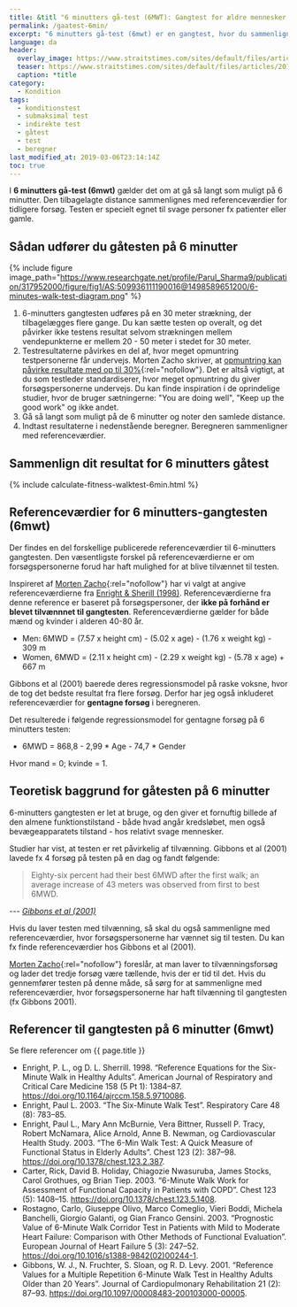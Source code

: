 ```yaml
---
title: &titl "6 minutters gå-test (6MWT): Gangtest for ældre mennesker 🚶‍♀️"
permalink: /gaatest-6min/
excerpt: "6 minutters gå-test (6mwt) er en gangtest, hvor du sammenligner din tilbagelagte distance i forhold til andre mennesker. Gåtesten henvender sig til relativt fysisk svage personer."
language: da
header:
  overlay_image: https://www.straitstimes.com/sites/default/files/articles/2017/09/04/20170904_1504497527583_2073451859691958_16_amyama4_zuann.jpg
  teaser: https://www.straitstimes.com/sites/default/files/articles/2017/09/04/20170904_1504497527583_2073451859691958_16_amyama4_zuann.jpg
  caption: *title
category:
  - Kondition
tags:
  - konditionstest
  - submaksimal test
  - indirekte test
  - gåtest
  - test
  - beregner
last_modified_at: 2019-03-06T23:14:14Z
toc: true
---
```


I **6 minutters gå-test (6mwt)** gælder det om at gå så langt som muligt på 6 minutter. Den tilbagelagte distance sammenlignes med referenceværdier for tidligere forsøg. Testen er specielt egnet til svage personer fx patienter eller gamle.

## Sådan udfører du gåtesten på 6 minutter

{% include figure image_path="https://www.researchgate.net/profile/Parul_Sharma9/publication/317952000/figure/fig1/AS:509936111190016@1498589651200/6-minutes-walk-test-diagram.png" %}

1. 6-minutters gangtesten udføres på en 30 meter strækning, der tilbagelægges flere gange. Du kan sætte testen op overalt, og det påvirker ikke testens resultat selvom strækningen mellem vendepunkterne er mellem 20 - 50 meter i stedet for 30 meter.
2. Testresultaterne påvirkes en del af, hvor meget opmuntring testpersonerne får undervejs. Morten Zacho skriver, at [opmuntring kan påvirke resultate med op til 30%](http://web.archive.org/web/20150403145323/http://www.motion-online.dk/konditionstraening/testning/6_min_gaa-test/){:rel="nofollow"}. Det er altså vigtigt, at du som testleder standardiserer, hvor meget opmuntring du giver forsøgspersonerne undervejs. Du kan finde inspiration i de oprindelige studier, hvor de bruger sætningerne: "You are doing well", "Keep up the good work" og ikke andet.
3. Gå så langt som muligt på de 6 minutter og noter den samlede distance.
4. Indtast resultaterne i nedenstående beregner. Beregneren sammenligner med referenceværdier.

## Sammenlign dit resultat for 6 minutters gåtest

{% include calculate-fitness-walktest-6min.html %}

## Referenceværdier for 6 minutters-gangtesten (6mwt)

Der findes en del forskellige publicerede referenceværdier til 6-minutters gangtesten. Den væsentligste forskel på referenceværdierne er om forsøgspersonerne forud har haft mulighed for at blive tilvænnet til testen.

Inspireret af [Morten Zacho](http://web.archive.org/web/20150403145323/http://www.motion-online.dk/konditionstraening/testning/6_min_gaa-test/){:rel="nofollow"} har vi valgt at angive referenceværdierne fra [Enright & Sherill (1998)](https://pubmed.ncbi.nlm.nih.gov/9817683/). Referenceværdierne fra denne reference er baseret på forsøgspersoner, der **ikke på forhånd er blevet tilvænnnet til gangtesten**. Referenceværdierne gælder for både mænd og kvinder i alderen 40-80 år.

- Men: 6MWD = (7.57 x height cm) - (5.02 x age) - (1.76 x weight kg) - 309 m
- Women, 6MWD = (2.11 x height cm) - (2.29 x weight kg) - (5.78 x age) + 667 m

Gibbons et al (2001) baerede deres regressionsmodel på raske voksne, hvor de tog det bedste resultat fra flere forsøg. Derfor har jeg også inkluderet referenceværdier for **gentagne forsøg** i beregneren.

Det resulterede i følgende regressionsmodel for gentagne forsøg på 6 minutters testen:

- 6MWD = 868,8 - 2,99 * Age - 74,7 * Gender

Hvor mand = 0; kvinde = 1.

## Teoretisk baggrund for gåtesten på 6 minutter

6-minutters gangtesten er let at bruge, og den giver et fornuftig billede af den almene funktionstilstand - både hvad angår kredsløbet, men også bevægeapparatets tilstand - hos relativt svage mennesker.

Studier har vist, at testen er ret påvirkelig af tilvænning. Gibbons et al (2001) lavede fx 4 forsøg på testen på en dag og fandt følgende:

> Eighty-six percent had their best 6MWD after the first walk; an average increase of 43 meters was observed from first to best 6MWD.

--- <cite>[Gibbons et al (2001)](https://pubmed.ncbi.nlm.nih.gov/11314289/)</cite>

Hvis du laver testen med tilvænning, så skal du også sammenligne med referenceværdier, hvor forsøgspersonerne har vænnet sig til testen. Du kan fx finde referenceværdier hos Gibbons et al (2001).

[Morten Zacho](http://web.archive.org/web/20150403145323/http://www.motion-online.dk/konditionstraening/testning/6_min_gaa-test/){:rel="nofollow"} foreslår, at man laver to tilvænningsforsøg og lader det tredje forsøg være tællende, hvis der er tid til det. Hvis du gennemfører testen på denne måde, så sørg for at sammenligne med referenceværdier, hvor forsøgspersonerne har haft tilvænning til gangtesten (fx Gibbons 2001).

## Referencer til gangtesten på 6 minutter (6mwt)

<detail markdown="1">
  <summary>Se flere referencer om {{ page.title }}</summary>

- Enright, P. L., og D. L. Sherrill. 1998. “Reference Equations for the Six-Minute Walk in Healthy Adults”. American Journal of Respiratory and Critical Care Medicine 158 (5 Pt 1): 1384–87. <https://doi.org/10.1164/ajrccm.158.5.9710086>.
- Enright, Paul L. 2003. “The Six-Minute Walk Test”. Respiratory Care 48 (8): 783–85.
- Enright, Paul L., Mary Ann McBurnie, Vera Bittner, Russell P. Tracy, Robert McNamara, Alice Arnold, Anne B. Newman, og Cardiovascular Health Study. 2003. “The 6-Min Walk Test: A Quick Measure of Functional Status in Elderly Adults”. Chest 123 (2): 387–98. <https://doi.org/10.1378/chest.123.2.387>.
- Carter, Rick, David B. Holiday, Chiagozie Nwasuruba, James Stocks, Carol Grothues, og Brian Tiep. 2003. “6-Minute Walk Work for Assessment of Functional Capacity in Patients with COPD”. Chest 123 (5): 1408–15. <https://doi.org/10.1378/chest.123.5.1408>.
- Rostagno, Carlo, Giuseppe Olivo, Marco Comeglio, Vieri Boddi, Michela Banchelli, Giorgio Galanti, og Gian Franco Gensini. 2003. “Prognostic Value of 6-Minute Walk Corridor Test in Patients with Mild to Moderate Heart Failure: Comparison with Other Methods of Functional Evaluation”. European Journal of Heart Failure 5 (3): 247–52. <https://doi.org/10.1016/s1388-9842(02)00244-1>.
- Gibbons, W. J., N. Fruchter, S. Sloan, og R. D. Levy. 2001. “Reference Values for a Multiple Repetition 6-Minute Walk Test in Healthy Adults Older than 20 Years”. Journal of Cardiopulmonary Rehabilitation 21 (2): 87–93. <https://doi.org/10.1097/00008483-200103000-00005>.
</details>

